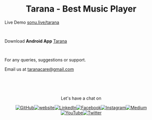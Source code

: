 <h1 align="center"> Tarana - Best Music Player </h1>

Live Demo [sonu.live/tarana](https://www.sonu.live/tarana)

<br/>

Download **Android App** [Tarana](https://drive.google.com/file/d/1874DS1D8wXIHYhyaGjhnP16Ay7s3HhOy/view?usp=drivesdk)

<!---

 Download as **Desktop App** [Tarana]()

-->

<br/>

For any queries, suggestions or support. 

Email us at [taranacare@gmail.com](mailto:taranacare@gmail.com)

<br/><br/><br/>

<p align="center"> Let's have a chat on </p><p align="center"><a href="https://github.com/flyingsonu122"><img src="https://img.shields.io/github/followers/flyingsonu122.svg?label=GitHub&style=social" alt="GitHub"></a><a href="https://flyingsonu122.netlify.app/"><img src="https://img.shields.io/badge/Website-blueviolet?style=flat&logo=google-chrome&logoColor=white&color=Black" alt="website"></a><a href="https://www.linkedin.com/in/sonukumarkushwaha/"><img src="https://img.shields.io/badge/LinkedIn--_.svg?style=social&logo=linkedin" alt="LinkedIn"></a><a href="https://www.facebook.com/sonukumarkushwaha736"><img src="https://img.shields.io/badge/Facebook--_.svg?style=social&logo=facebook" alt="Facebook"></a><a href="https://www.instagram.com/flyingsonu736/"><img src="https://img.shields.io/badge/Instagram--_.svg?style=social&logo=instagram" alt="Instagram"></a><a href="https://medium.com/@sonukumarkushwaha"><img src="https://img.shields.io/badge/Medium--_.svg?style=social&logo=medium" alt="Medium"></a><a href="https://www.youtube.com/channel/UCugIYeIc-HzCp-SZxRwuQbA"><img src="https://img.shields.io/youtube/channel/subscribers/UCugIYeIc-HzCp-SZxRwuQbA?label=YouTube&style=social&logo=YouTube" alt="YouTube"></a><a href="https://twitter.com/sonukumarkush12"><img src="https://img.shields.io/twitter/follow/sonukumarkush12?label=Follow&style=social" alt="Twitter"></a></p>
